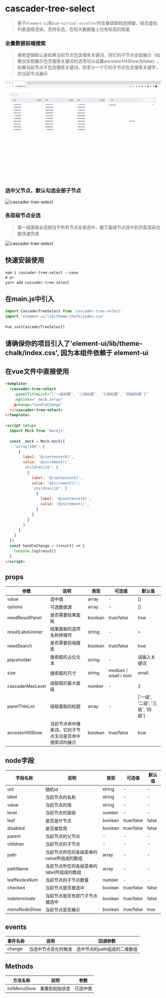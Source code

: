 # cascader-tree-select

> 基于`element-ui`和`vue-virtual-scroller`的全量级联树选择器，结合虚拟列表逐级渲染，支持全选，在较大数据量上也有较高的性能

### 全量数据前端搜索
> 搜索逻辑默认是如果当前节点包含搜索关键词，则它的子节点全部展示（如果仅仅想展示包含搜索关键词的选项可以设置ancestorHitShow为false）；如果当前节点不包含搜索关键词，但至少一个它的子节点包含搜索关键字，则当前节点展示

![cascader-tree-select](./demo/demo-search.gif)
### 选中父节点，默认勾选全部子节点

![cascader-tree-select](./demo/demo-select.gif)
### 各层级节点全选
> 第一级面板全选相当于所有节点全部选中，数万量级节点选中到页面渲染也能快速完成

![cascader-tree-select](./demo/demo-select-all.gif)
## 快速安装使用

```
npm i cascader-tree-select --save
# or
yarn add cascader-tree-select
```

## 在main.js中引入

```javascript
import CascaderTreeSelect from 'cascader-tree-select'
import 'element-ui/lib/theme-chalk/index.css'

Vue.use(CascaderTreeSelect)
```

## 请确保你的项目引入了'element-ui/lib/theme-chalk/index.css', 因为本组件依赖于 element-ui

## 在vue文件中直接使用

```html
<template>
  <cascader-tree-select
    :panelTitleList="['一级标题', '二级标题', '三级标题', '四级标题']"
    :options="_mock.array"
    @change="handleChange"
  ></cascader-tree-select>
</template>

<script setup>
  import Mock from 'mockjs'
  
  const _mock = Mock.mock({
    'array|100': [
      {
        label: '@csentence(6)',
        value: '@increment()',
        'children|10': [
          {
            label: '@csentence(6)',
            value: '@increment()',
            'children|10': [
              {
                label: '@csentence(6)',
                value: '@increment()',
              }
            ]
          }
        ]
      }
    ]
  })
  const handleChange = (result) => {
    console.log(result)
  }
</script>
```

## props

| 参数 | 说明                          | 类型      | 可选值                 | 默认值                      |
| --- |-----------------------------|---------|---------------------|--------------------------|
| value | 选中值                         | array   | -                   | []                       |
| options | 可选数据源                       | array   | -                   | []                       |
| needResultPanel | 是否需要结果面板                    | boolean | true/false          | true                     |
| resultLabelJoiner | 结果面板的选项名称拼接符                | string  | -                   | >                        |
| needSearch | 是否需要前端搜索                    | boolean | true/false          | true                     |
| placeholder | 搜索框的占位文本                    | string  | -                   | 请输入关键词                   |
| size | 搜索框的尺寸                      | string  | medium / small / mini | small                    |
| cascaderMaxLevel | 级联框的最大层级                    | number  | -                   | 2                        |
| panelTitleList | 级联面板的标题                     | array   | -                   | ['一级', '二级', '三级', '四级'] |
| ancestorHitShow | 当前节点命中搜索词，它的子节点无论是否命中搜索词均展示 | boolean | true/false                    | true                     |

## node字段

| 字段名称  | 说明                      | 类型      | 可选值        | 默认值   |
|-------|-------------------------|---------|------------|-------|
| uid   | 随机id                    | string  | -          | -     |
| label | 当前节点的名称                 | string  | -          | -     |
| value | 当前节点的值                  | string  | -          | -     |
| level | 当前节点的层级                 | number  | -          | -     |
| leaf  | 是否是叶节点                  | boolean | true/false | false |
| disabled  | 是否被禁用                   | boolean | true/false | false |
| parent  | 当前节点的父节点                | -       | -          | -     |
| children  | 当前节点的子节点                | -       | -          | -     |
| path  | 当前节点所在的各级菜单的value所组成的数组 | array   | -          | -     |
| pathName  | 当前节点所在的各级菜单的label所组成的数组 | array   | -          | -     |
| leafNodesNum  | 当前节点的子节点数量              | number  | -          | -     |
| checked  | 当前节点是否被选中               | boolean | true/false | false |
| indeterminate  | 当前节点是否有部门子节点被选中         | boolean | true/false | false |
| menuNodeShow  | 当前节点是否展示                | boolean | true/false | true  |

## events

| 事件名称 | 说明 | 回调参数 |
|---|---|---|
|change|当选中节点变化时触发|选中节点的path组成的二维数组|

## Methods

| 方法名称   | 说明      | 参数   |
|--------|---------|------|
| initMenuStore | 重置到初始状态 | 已选中值 |
